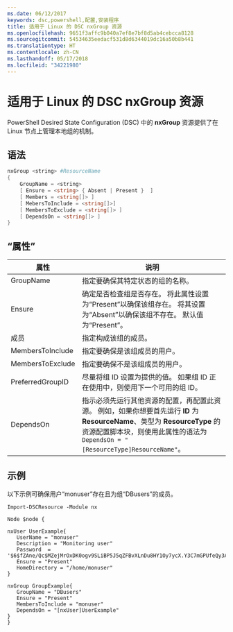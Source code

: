 ```yaml
---
ms.date: 06/12/2017
keywords: dsc,powershell,配置,安装程序
title: 适用于 Linux 的 DSC nxGroup 资源
ms.openlocfilehash: 9651f3affc9b040a7ef8e7bf8d5ab4cebcca8128
ms.sourcegitcommit: 54534635eedacf531d8d6344019dc16a50b8b441
ms.translationtype: HT
ms.contentlocale: zh-CN
ms.lasthandoff: 05/17/2018
ms.locfileid: "34221980"
---
```

# <a name="dsc-for-linux-nxgroup-resource"></a>适用于 Linux 的 DSC nxGroup 资源

PowerShell Desired State Configuration (DSC) 中的 **nxGroup** 资源提供了在 Linux 节点上管理本地组的机制。

## <a name="syntax"></a>语法

```powershell
nxGroup <string> #ResourceName
{
    GroupName = <string>
    [ Ensure = <string> { Absent | Present }  ]
    [ Members = <string[]> ]
    [ MebersToInclude = <string[]>]
    [ MembersToExclude = <string[]> ]
    [ DependsOn = <string[]> ]
}

```

## <a name="properties"></a>“属性”

|  属性 |  说明 |
|---|---|
| GroupName| 指定要确保其特定状态的组的名称。|
| Ensure| 确定是否检查组是否存在。 将此属性设置为“Present”以确保该组存在。 将其设置为“Absent”以确保该组不存在。 默认值为“Present”。|
| 成员| 指定构成该组的成员。|
| MembersToInclude| 指定要确保是该组成员的用户。|
| MembersToExclude| 指定要确保不是该组成员的用户。|
| PreferredGroupID| 尽量将组 ID 设置为提供的值。 如果组 ID 正在使用中，则使用下一个可用的组 ID。|
| DependsOn | 指示必须先运行其他资源的配置，再配置此资源。 例如，如果你想要首先运行 **ID** 为 **ResourceName**、类型为 **ResourceType** 的资源配置脚本块，则使用此属性的语法为 `DependsOn = "[ResourceType]ResourceName"`。|

## <a name="example"></a>示例

以下示例可确保用户“monuser”存在且为组“DBusers”的成员。

```
Import-DSCResource -Module nx

Node $node {

nxUser UserExample{
   UserName = "monuser"
   Description = "Monitoring user"
   Password  =    '$6$fZAne/Qc$MZejMrOxDK0ogv9SLiBP5J5qZFBvXLnDu8HY1Oy7ycX.Y3C7mGPUfeQy3A82ev3zIabhDQnj2ayeuGn02CqE/0'
   Ensure = "Present"
   HomeDirectory = "/home/monuser"
}

nxGroup GroupExample{
   GroupName = "DBusers"
   Ensure = "Present"
   MembersToInclude = "monuser"
   DependsOn = "[nxUser]UserExample"
}
}
```